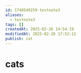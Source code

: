 ```yaml
---
id: 1740549259-testnote3
aliases:
  - testnote3
tags: []
createdAt: 2025-02-26 14:54:19
modifiedAt: 2025-02-26 17:52:12
publish: cat
---
```


# cats
